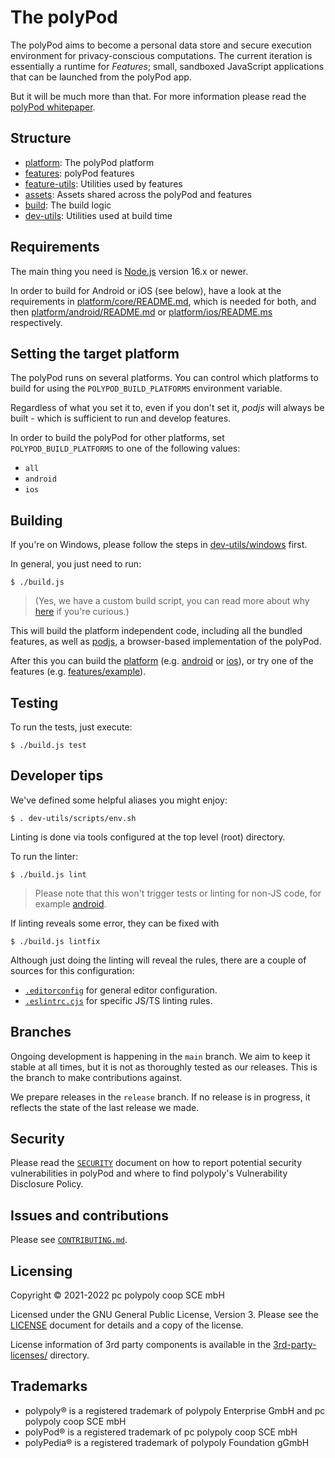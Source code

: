 # The polyPod

The polyPod aims to become a personal data store and secure execution environment for privacy-conscious 
computations. The current iteration is essentially a runtime for _Features_; small, sandboxed JavaScript
applications that can be launched from the polyPod app.

But it will be much more than that. For more information please read the
[polyPod whitepaper][1].

## Structure

- [platform](platform): The polyPod platform
- [features](features): polyPod features
- [feature-utils](feature-utils): Utilities used by features
- [assets](assets): Assets shared across the polyPod and features
- [build](build): The build logic
- [dev-utils](dev-utils): Utilities used at build time

## Requirements

The main thing you need is [Node.js](https://nodejs.org/) version 16.x or newer.

In order to build for Android or iOS (see below), have a look at the
requirements in [platform/core/README.md](platform/core/README.md), which is
needed for both, and then
[platform/android/README.md](platform/android/README.md) or
[platform/ios/README.ms](platform/ios/README.md) respectively.

## Setting the target platform

The polyPod runs on several platforms. You can control which platforms to build
for using the `POLYPOD_BUILD_PLATFORMS` environment variable.

Regardless of what you set it to, even if you don't set it, _podjs_ will always
be built - which is sufficient to run and develop features.

In order to build the polyPod for other platforms, set `POLYPOD_BUILD_PLATFORMS`
to one of the following values:

- `all`
- `android`
- `ios`

## Building

If you're on Windows, please follow the steps in
[dev-utils/windows](dev-utils/windows) first.

In general, you just need to run:

    $ ./build.js

> (Yes, we have a custom build script, you can read more about why [here](build)
> if you're curious.)

This will build the platform independent code, including all the bundled
features, as well as [podjs](platform/podjs), a browser-based implementation of
the polyPod.

After this you can build the [platform](platform)
(e.g. [android](platform/android) or [ios](platform/ios)), or try one of the
features (e.g. [features/example](features/example)).

## Testing

To run the tests, just execute:

    $ ./build.js test

## Developer tips

We've defined some helpful aliases you might enjoy:

    $ . dev-utils/scripts/env.sh

Linting is done via tools configured at the top level (root) directory.

To run the linter:

    $ ./build.js lint

> Please note that this won't trigger tests or linting for non-JS code, for
example [android](android).

If linting reveals some error, they can be fixed with

    $ ./build.js lintfix

Although just doing the linting will reveal the rules, there are a couple of
sources for this configuration:

* [`.editorconfig`](.editorconfig) for general editor configuration.
* [`.eslintrc.cjs`](.eslintrc.cjs) for specific JS/TS linting rules.

## Branches

Ongoing development is happening in the `main` branch. We aim to keep it stable
at all times, but it is not as thoroughly tested as our releases. This is the
branch to make contributions against.

We prepare releases in the `release` branch. If no release is in progress, it
reflects the state of the last release we made.

## Security

Please read the [`SECURITY`](SECURITY.md) document on how to report potential
security vulnerabilities in polyPod and where to find polypoly's Vulnerability
Disclosure Policy.

## Issues and contributions

Please see [`CONTRIBUTING.md`](CONTRIBUTING.md).

## Licensing

Copyright © 2021-2022 pc polypoly coop SCE mbH

Licensed under the GNU General Public License, Version 3.  Please see the
[LICENSE](LICENSE) document for details and a copy of the license.

License information of 3rd party components is available in the
[3rd-party-licenses/](3rd-party-licenses) directory.

## Trademarks

- polypoly® is a registered trademark of polypoly Enterprise GmbH and pc polypoly coop SCE mbH
- polyPod® is a registered trademark of pc polypoly coop SCE mbH
- polyPedia® is a registered trademark of polypoly Foundation gGmbH

[1]: https://polypoly.net/en/blog/whitepaper-in-pod-we-trust-our-technological-centrepiece/
